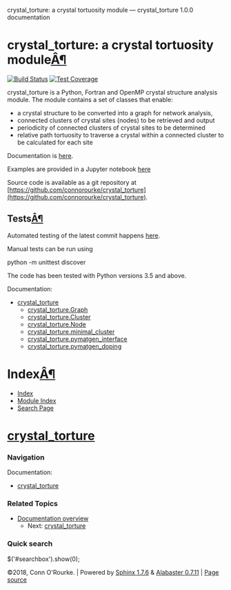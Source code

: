   crystal\_torture: a crystal tortuosity module — crystal\_torture 1.0.0 documentation           

crystal_torture: a crystal tortuosity module[Â¶](#crystal-torture-a-crystal-tortuosity-module "Permalink to this headline")
===========================================================================================================================

[![Build Status](https://travis-ci.com/connorourke/crystal_torture.svg?token=nTMqYYEUasQRTBsU6oCc&branch=master)](https://travis-ci.com/connorourke/crystal_torture) [![Test Coverage](https://coveralls.io/repos/github/connorourke/crystal_torture/badge.svg?branch=master)](https://coveralls.io/github/connorourke/crystal_torture?branch=master)

crystal_torture is a Python, Fortran and OpenMP crystal structure analysis module. The module contains a set of classes that enable:

*   a crystal structure to be converted into a graph for network analysis,
*   connected clusters of crystal sites (nodes) to be retrieved and output
*   periodicity of connected clusters of crystal sites to be determined
*   relative path tortuosity to traverse a crystal within a connected cluster to be calculated for each site

Documentation is [here](modules.html).

Examples are provided in a Jupyter notebook [here](http://nbviewer.jupyter.org/github/connorourke/crystal_torture/blob/master/examples/crystal_torture_examples.ipynb)

Source code is available as a git repository at [https://github.com/connorourke/crystal_torture](https://github.com/connorourke/crystal_torture).

Tests[Â¶](#tests "Permalink to this headline")
----------------------------------------------

Automated testing of the latest commit happens [here](https://travis-ci.org/connorourke/crystal_torture).

Manual tests can be run using

python -m unittest discover

The code has been tested with Python versions 3.5 and above.

Documentation:

*   [crystal_torture](modules.html)
    *   [crystal_torture.Graph](mod/graph.html)
    *   [crystal_torture.Cluster](mod/cluster.html)
    *   [crystal_torture.Node](mod/node.html)
    *   [crystal\_torture.minimal\_cluster](mod/minimal_cluster.html)
    *   [crystal\_torture.pymatgen\_interface](mod/pymatgen_interface.html)
    *   [crystal\_torture.pymatgen\_doping](mod/pymatgen_doping.html)

Index[Â¶](#index "Permalink to this headline")
==============================================

*   [Index](genindex.html)
*   [Module Index](py-modindex.html)
*   [Search Page](search.html)

[crystal_torture](#)
====================

### Navigation

Documentation:

*   [crystal_torture](modules.html)

### Related Topics

*   [Documentation overview](#)
    *   Next: [crystal_torture](modules.html "next chapter")

### Quick search

   

$('#searchbox').show(0);

©2018, Conn O'Rourke. | Powered by [Sphinx 1.7.6](http://sphinx-doc.org/) & [Alabaster 0.7.11](https://github.com/bitprophet/alabaster) | [Page source](_sources/index.rst.txt)
